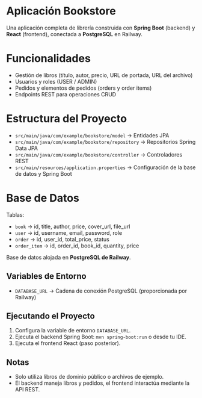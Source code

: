 # Aplicación Bookstore

Una aplicación completa de librería construida con **Spring Boot** (backend) y **React** (frontend), conectada a **PostgreSQL** en Railway.

# Funcionalidades
- Gestión de libros (título, autor, precio, URL de portada, URL del archivo)
- Usuarios y roles (USER / ADMIN)
- Pedidos y elementos de pedidos (orders y order items)
- Endpoints REST para operaciones CRUD


# Estructura del Proyecto
- `src/main/java/com/example/bookstore/model` → Entidades JPA
- `src/main/java/com/example/bookstore/repository` → Repositorios Spring Data JPA
- `src/main/java/com/example/bookstore/controller` → Controladores REST
- `src/main/resources/application.properties` → Configuración de la base de datos y Spring Boot

# Base de Datos
Tablas:
- `book` → id, title, author, price, cover_url, file_url
- `user` → id, username, email, password, role
- `order` → id, user_id, total_price, status
- `order_item` → id, order_id, book_id, quantity, price

Base de datos alojada en **PostgreSQL de Railway**.


## Variables de Entorno
- `DATABASE_URL` → Cadena de conexión PostgreSQL (proporcionada por Railway)


## Ejecutando el Proyecto
1. Configura la variable de entorno `DATABASE_URL`.
2. Ejecuta el backend Spring Boot: `mvn spring-boot:run` o desde tu IDE.
3. Ejecuta el frontend React (paso posterior).


## Notas
- Solo utiliza libros de dominio público o archivos de ejemplo.
- El backend maneja libros y pedidos, el frontend interactúa mediante la API REST.

